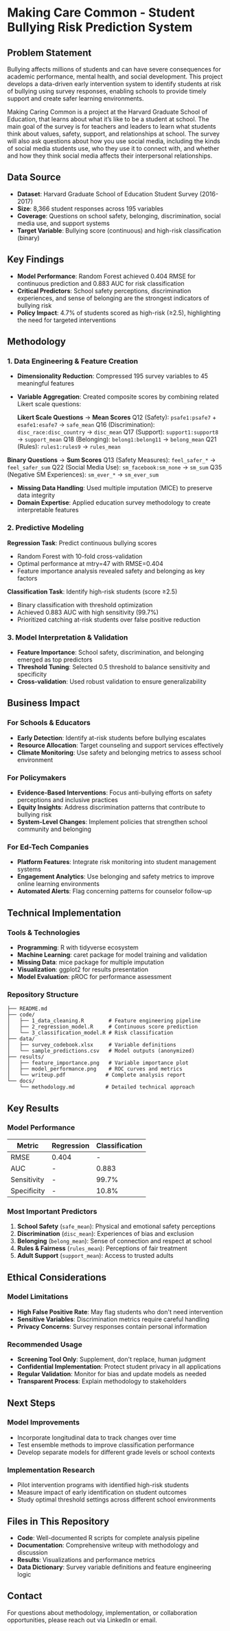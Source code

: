 # Making Care Common - Student Bullying Risk Prediction System

## Problem Statement
Bullying affects millions of students and can have severe consequences for academic performance, mental health, and social development. This project develops a data-driven early intervention system to identify students at risk of bullying using survey responses, enabling schools to provide timely support and create safer learning environments.

Making Caring Common is a project at the Harvard Graduate School of Education, that learns about what it’s like to be a student at school. The main goal of the survey is for teachers and leaders to learn what students think about values, safety, support, and relationships at school. The survey will also ask questions about how you use social media, including the kinds of social media students use, who they use it to connect with, and whether and how they think social media affects their interpersonal relationships. 

## Data Source
- **Dataset**: Harvard Graduate School of Education Student Survey (2016-2017)
- **Size**: 8,366 student responses across 195 variables
- **Coverage**: Questions on school safety, belonging, discrimination, social media use, and support systems
- **Target Variable**: Bullying score (continuous) and high-risk classification (binary)

## Key Findings
- **Model Performance**: Random Forest achieved 0.404 RMSE for continuous prediction and 0.883 AUC for risk classification
- **Critical Predictors**: School safety perceptions, discrimination experiences, and sense of belonging are the strongest indicators of bullying risk
- **Policy Impact**: 4.7% of students scored as high-risk (≥2.5), highlighting the need for targeted interventions

## Methodology

### 1. Data Engineering & Feature Creation
- **Dimensionality Reduction**: Compressed 195 survey variables to 45 meaningful features
- **Variable Aggregation**: Created composite scores by combining related Likert scale questions:
  
  **Likert Scale Questions** → **Mean Scores**
  Q12 (Safety): `psafe1:psafe7` + `esafe1:esafe7` → `safe_mean`
  Q16 (Discrimination): `disc_race:disc_country` → `disc_mean`
  Q17 (Support): `support1:support8` → `support_mean`
  Q18 (Belonging): `belong1:belong11` → `belong_mean`
  Q21 (Rules): `rules1:rules9` → `rules_mean`

**Binary Questions** → **Sum Scores**
Q13 (Safety Measures): `feel_safer_*` → `feel_safer_sum`
Q22 (Social Media Use): `sm_facebook:sm_none` → `sm_sum`
Q35 (Negative SM Experiences): `sm_ever_*` → `sm_ever_sum`

- **Missing Data Handling**: Used multiple imputation (MICE) to preserve data integrity
- **Domain Expertise**: Applied education survey methodology to create interpretable features

### 2. Predictive Modeling
**Regression Task**: Predict continuous bullying scores
- Random Forest with 10-fold cross-validation
- Optimal performance at mtry=47 with RMSE=0.404
- Feature importance analysis revealed safety and belonging as key factors

**Classification Task**: Identify high-risk students (score ≥2.5)
- Binary classification with threshold optimization
- Achieved 0.883 AUC with high sensitivity (99.7%) 
- Prioritized catching at-risk students over false positive reduction

### 3. Model Interpretation & Validation
- **Feature Importance**: School safety, discrimination, and belonging emerged as top predictors
- **Threshold Tuning**: Selected 0.5 threshold to balance sensitivity and specificity
- **Cross-validation**: Used robust validation to ensure generalizability

## Business Impact

### For Schools & Educators
- **Early Detection**: Identify at-risk students before bullying escalates
- **Resource Allocation**: Target counseling and support services effectively
- **Climate Monitoring**: Use safety and belonging metrics to assess school environment

### For Policymakers
- **Evidence-Based Interventions**: Focus anti-bullying efforts on safety perceptions and inclusive practices
- **Equity Insights**: Address discrimination patterns that contribute to bullying risk
- **System-Level Changes**: Implement policies that strengthen school community and belonging

### For Ed-Tech Companies
- **Platform Features**: Integrate risk monitoring into student management systems
- **Engagement Analytics**: Use belonging and safety metrics to improve online learning environments
- **Automated Alerts**: Flag concerning patterns for counselor follow-up

## Technical Implementation

### Tools & Technologies
- **Programming**: R with tidyverse ecosystem
- **Machine Learning**: caret package for model training and validation
- **Missing Data**: mice package for multiple imputation
- **Visualization**: ggplot2 for results presentation
- **Model Evaluation**: pROC for performance assessment

### Repository Structure
```
├── README.md
├── code/
│   ├── 1_data_cleaning.R        # Feature engineering pipeline
│   ├── 2_regression_model.R     # Continuous score prediction
│   └── 3_classification_model.R # Risk classification
├── data/
│   ├── survey_codebook.xlsx     # Variable definitions
│   └── sample_predictions.csv   # Model outputs (anonymized)
├── results/
│   ├── feature_importance.png   # Variable importance plot
│   ├── model_performance.png    # ROC curves and metrics
│   └── writeup.pdf             # Complete analysis report
└── docs/
    └── methodology.md          # Detailed technical approach
```

## Key Results

### Model Performance
| Metric | Regression | Classification |
|--------|------------|----------------|
| RMSE | 0.404 | - |
| AUC | - | 0.883 |
| Sensitivity | - | 99.7% |
| Specificity | - | 10.8% |

### Most Important Predictors
1. **School Safety** (`safe_mean`): Physical and emotional safety perceptions
2. **Discrimination** (`disc_mean`): Experiences of bias and exclusion  
3. **Belonging** (`belong_mean`): Sense of connection and respect at school
4. **Rules & Fairness** (`rules_mean`): Perceptions of fair treatment
5. **Adult Support** (`support_mean`): Access to trusted adults

## Ethical Considerations

### Model Limitations
- **High False Positive Rate**: May flag students who don't need intervention
- **Sensitive Variables**: Discrimination metrics require careful handling
- **Privacy Concerns**: Survey responses contain personal information

### Recommended Usage
- **Screening Tool Only**: Supplement, don't replace, human judgment
- **Confidential Implementation**: Protect student privacy in all applications
- **Regular Validation**: Monitor for bias and update models as needed
- **Transparent Process**: Explain methodology to stakeholders

## Next Steps

### Model Improvements
- Incorporate longitudinal data to track changes over time
- Test ensemble methods to improve classification performance
- Develop separate models for different grade levels or school contexts

### Implementation Research
- Pilot intervention programs with identified high-risk students
- Measure impact of early identification on student outcomes
- Study optimal threshold settings across different school environments

## Files in This Repository
- **Code**: Well-documented R scripts for complete analysis pipeline
- **Documentation**: Comprehensive writeup with methodology and discussion
- **Results**: Visualizations and performance metrics
- **Data Dictionary**: Survey variable definitions and feature engineering logic

## Contact
For questions about methodology, implementation, or collaboration opportunities, please reach out via LinkedIn or email.
